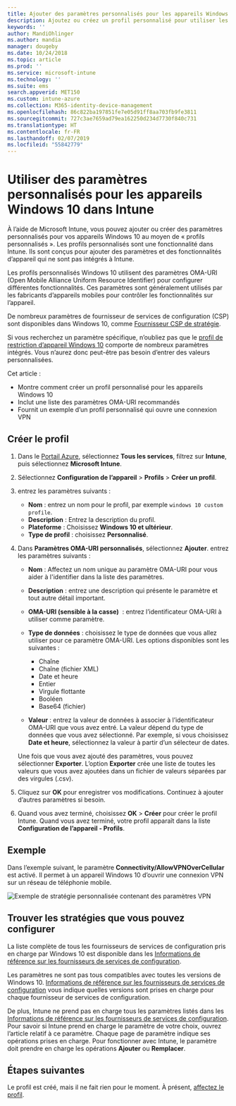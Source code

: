 ```yaml
---
title: Ajouter des paramètres personnalisés pour les appareils Windows 10 dans Microsoft Intune - Azure | Microsoft Docs
description: Ajoutez ou créez un profil personnalisé pour utiliser les paramètres OMA-URI sur les appareils exécutant Windows 10 dans Microsoft Intune. Utilisez un profil personnalisé pour ajouter des paramètres personnalisés.
keywords: ''
author: MandiOhlinger
ms.author: mandia
manager: dougeby
ms.date: 10/24/2018
ms.topic: article
ms.prod: ''
ms.service: microsoft-intune
ms.technology: ''
ms.suite: ems
search.appverid: MET150
ms.custom: intune-azure
ms.collection: M365-identity-device-management
ms.openlocfilehash: 86c822ba197851fe7e05d91ff8aa703fb9fe3811
ms.sourcegitcommit: 727c3ae7659ad79ea162250d234d7730f840c731
ms.translationtype: HT
ms.contentlocale: fr-FR
ms.lasthandoff: 02/07/2019
ms.locfileid: "55842779"
---
```

# <a name="use-custom-settings-for-windows-10-devices-in-intune"></a>Utiliser des paramètres personnalisés pour les appareils Windows 10 dans Intune

À l’aide de Microsoft Intune, vous pouvez ajouter ou créer des paramètres personnalisés pour vos appareils Windows 10 au moyen de « profils personnalisés ». Les profils personnalisés sont une fonctionnalité dans Intune. Ils sont conçus pour ajouter des paramètres et des fonctionnalités d’appareil qui ne sont pas intégrés à Intune.

Les profils personnalisés Windows 10 utilisent des paramètres OMA-URI (Open Mobile Alliance Uniform Resource Identifier) pour configurer différentes fonctionnalités. Ces paramètres sont généralement utilisés par les fabricants d’appareils mobiles pour contrôler les fonctionnalités sur l’appareil. 

De nombreux paramètres de fournisseur de services de configuration (CSP) sont disponibles dans Windows 10, comme [Fournisseur CSP de stratégie](https://technet.microsoft.com/itpro/windows/manage/how-it-pros-can-use-configuration-service-providers).

Si vous recherchez un paramètre spécifique, n’oubliez pas que le [profil de restriction d’appareil Windows 10](device-restrictions-windows-10.md) comporte de nombreux paramètres intégrés. Vous n’aurez donc peut-être pas besoin d’entrer des valeurs personnalisées.

Cet article :

- Montre comment créer un profil personnalisé pour les appareils Windows 10
- Inclut une liste des paramètres OMA-URI recommandés
- Fournit un exemple d’un profil personnalisé qui ouvre une connexion VPN

## <a name="create-the-profile"></a>Créer le profil

1. Dans le [Portail Azure](https://portal.azure.com), sélectionnez **Tous les services**, filtrez sur **Intune**, puis sélectionnez **Microsoft Intune**.
2. Sélectionnez **Configuration de l’appareil** > **Profils** > **Créer un profil**.
3. entrez les paramètres suivants :

    - **Nom** : entrez un nom pour le profil, par exemple `windows 10 custom profile`.
    - **Description** : Entrez la description du profil.
    - **Plateforme** : Choisissez **Windows 10 et ultérieur**.
    - **Type de profil** : choisissez **Personnalisé**.

4. Dans **Paramètres OMA-URI personnalisés**, sélectionnez **Ajouter**. entrez les paramètres suivants :

    - **Nom** : Affectez un nom unique au paramètre OMA-URI pour vous aider à l'identifier dans la liste des paramètres.
    - **Description** : entrez une description qui présente le paramètre et tout autre détail important.
    - **OMA-URI (sensible à la casse)**  : entrez l’identificateur OMA-URI à utiliser comme paramètre.
    - **Type de données** : choisissez le type de données que vous allez utiliser pour ce paramètre OMA-URI. Les options disponibles sont les suivantes :

        - Chaîne
        - Chaîne (fichier XML)
        - Date et heure
        - Entier
        - Virgule flottante
        - Booléen
        - Base64 (fichier)

    - **Valeur** : entrez la valeur de données à associer à l’identificateur OMA-URI que vous avez entré. La valeur dépend du type de données que vous avez sélectionné. Par exemple, si vous choisissez **Date et heure**, sélectionnez la valeur à partir d’un sélecteur de dates.

    Une fois que vous avez ajouté des paramètres, vous pouvez sélectionner **Exporter**. L’option **Exporter** crée une liste de toutes les valeurs que vous avez ajoutées dans un fichier de valeurs séparées par des virgules (.csv).

5. Cliquez sur **OK** pour enregistrer vos modifications. Continuez à ajouter d’autres paramètres si besoin.
6. Quand vous avez terminé, choisissez **OK** > **Créer** pour créer le profil Intune. Quand vous avez terminé, votre profil apparaît dans la liste **Configuration de l’appareil - Profils**.

## <a name="example"></a>Exemple

Dans l’exemple suivant, le paramètre **Connectivity/AllowVPNOverCellular** est activé. Il permet à un appareil Windows 10 d’ouvrir une connexion VPN sur un réseau de téléphonie mobile.

![Exemple de stratégie personnalisée contenant des paramètres VPN](./media/custom-policy-example.png)

## <a name="find-the-policies-you-can-configure"></a>Trouver les stratégies que vous pouvez configurer

La liste complète de tous les fournisseurs de services de configuration pris en charge par Windows 10 est disponible dans les [Informations de référence sur les fournisseurs de services de configuration](https://msdn.microsoft.com/windows/hardware/commercialize/customize/mdm/configuration-service-provider-reference).

Les paramètres ne sont pas tous compatibles avec toutes les versions de Windows 10. [Informations de référence sur les fournisseurs de services de configuration](https://msdn.microsoft.com/windows/hardware/commercialize/customize/mdm/configuration-service-provider-reference) vous indique quelles versions sont prises en charge pour chaque fournisseur de services de configuration.

De plus, Intune ne prend pas en charge tous les paramètres listés dans les [Informations de référence sur les fournisseurs de services de configuration](https://msdn.microsoft.com/windows/hardware/commercialize/customize/mdm/configuration-service-provider-reference). Pour savoir si Intune prend en charge le paramètre de votre choix, ouvrez l’article relatif à ce paramètre. Chaque page de paramètre indique ses opérations prises en charge. Pour fonctionner avec Intune, le paramètre doit prendre en charge les opérations **Ajouter** ou **Remplacer**.

## <a name="next-steps"></a>Étapes suivantes

Le profil est créé, mais il ne fait rien pour le moment. À présent, [affectez le profil](device-profile-assign.md).
